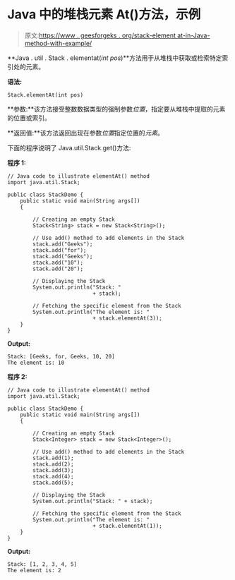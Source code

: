 # Java 中的堆栈元素 At()方法，示例

> 原文:[https://www . geesforgeks . org/stack-element at-in-Java-method-with-example/](https://www.geeksforgeeks.org/stack-elementat-method-in-java-with-example/)

**Java . util . Stack . elementat(*int pos*)**方法用于从堆栈中获取或检索特定索引处的元素。

**语法:**

```
Stack.elementAt(int pos)
```

**参数:**该方法接受整数数据类型的强制参数*位置*，指定要从堆栈中提取的元素的位置或索引。

**返回值:**该方法返回出现在参数*位置*指定位置的*元素*。

下面的程序说明了 Java.util.Stack.get()方法:

**程序 1:**

```
// Java code to illustrate elementAt() method
import java.util.Stack;

public class StackDemo {
    public static void main(String args[])
    {

        // Creating an empty Stack
        Stack<String> stack = new Stack<String>();

        // Use add() method to add elements in the Stack
        stack.add("Geeks");
        stack.add("for");
        stack.add("Geeks");
        stack.add("10");
        stack.add("20");

        // Displaying the Stack
        System.out.println("Stack: "
                           + stack);

        // Fetching the specific element from the Stack
        System.out.println("The element is: "
                           + stack.elementAt(3));
    }
}
```

**Output:**

```
Stack: [Geeks, for, Geeks, 10, 20]
The element is: 10

```

**程序 2:**

```
// Java code to illustrate elementAt() method
import java.util.Stack;

public class StackDemo {
    public static void main(String args[])
    {

        // Creating an empty Stack
        Stack<Integer> stack = new Stack<Integer>();

        // Use add() method to add elements in the Stack
        stack.add(1);
        stack.add(2);
        stack.add(3);
        stack.add(4);
        stack.add(5);

        // Displaying the Stack
        System.out.println("Stack: " + stack);

        // Fetching the specific element from the Stack
        System.out.println("The element is: "
                           + stack.elementAt(1));
    }
}
```

**Output:**

```
Stack: [1, 2, 3, 4, 5]
The element is: 2

```